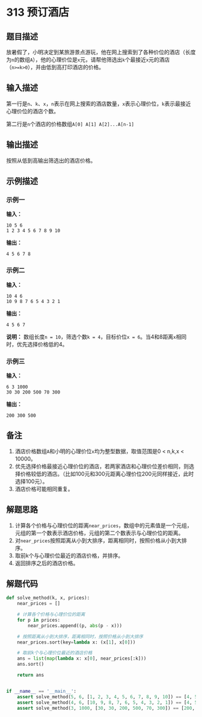 # 313 预订酒店

## 题目描述

放暑假了，小明决定到某旅游景点游玩，他在网上搜索到了各种价位的酒店（长度为`n`的数组`A`），他的心理价位是`x`元，请帮他筛选出`k`个最接近`x`元的酒店（`n>=k>0`），并由低到高打印酒店的价格。

## 输入描述

第一行是`n`、`k`、`x`，`n`表示在网上搜索的酒店数量，`x`表示心理价位，`k`表示最接近心理价位的酒店个数。  

第二行是`n`个酒店的价格数组`A[0] A[1] A[2]...A[n-1]`

## 输出描述

按照从低到高输出筛选出的酒店价格。

## 示例描述

### 示例一

**输入：**

```text
10 5 6
1 2 3 4 5 6 7 8 9 10
```

**输出：**

```text
4 5 6 7 8
```

### 示例二

**输入：**

```text
10 4 6
10 9 8 7 6 5 4 3 2 1
```

**输出：**

```text
4 5 6 7
```

**说明：**
数组长度`n = 10`，筛选个数`k = 4`，目标价位`x = 6`。当4和8距离`x`相同时，优先选择价格低的4。

### 示例三

**输入：**

```text
6 3 1000
30 30 200 500 70 300
```

**输出：**

```text
200 300 500
```

## 备注

1. 酒店价格数组`A`和小明的心理价位`x`均为整型数据，取值范围是0 < n,k,x < 10000。 
2. 优先选择价格最接近心理价位的酒店，若两家酒店和心理价位差价相同，则选择价格较低的酒店。（比如100元和300元距离心理价位200元同样接近，此时选择100元）。
3. 酒店价格可能相同重复。

## 解题思路

1. 计算各个价格与心理价位的距离`near_prices`，数组中的元素值是一个元组，元组的第一个数表示酒店价格，元组的第二个数表示与心理价位的距离。
2. 对`near_prices`按照距离从小到大排序，距离相同时，按照价格从小到大排序。
3. 取前k个与心理价位最近的酒店价格，并排序。
4. 返回排序之后的酒店价格。

## 解题代码

```python
def solve_method(k, x, prices):
    near_prices = []

    # 计算各个价格与心理价位的距离
    for p in prices:
        near_prices.append((p, abs(p - x)))

    # 按照距离从小到大排序，距离相同时，按照价格从小到大排序
    near_prices.sort(key=lambda x: (x[1], x[0]))

    # 取前k个与心理价位最近的酒店价格
    ans = list(map(lambda x: x[0], near_prices[:k]))
    ans.sort()

    return ans


if __name__ == '__main__':
    assert solve_method(5, 6, [1, 2, 3, 4, 5, 6, 7, 8, 9, 10]) == [4, 5, 6, 7, 8]
    assert solve_method(4, 6, [10, 9, 8, 7, 6, 5, 4, 3, 2, 1]) == [4, 5, 6, 7]
    assert solve_method(3, 1000, [30, 30, 200, 500, 70, 300]) == [200, 300, 500]
```